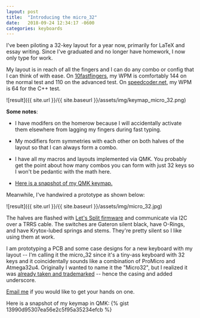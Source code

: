 ```yaml
---
layout: post
title:  "Introducing the micro_32"
date:   2018-09-24 12:34:17 -0600
categories: keyboards
---
```


I've been piloting a 32-key layout for a year now, primarily for LaTeX and essay writing. Since I've graduated and no longer have homework, I now only type for work. 

My layout is in reach of all the fingers and I can do any combo or config that I can think of with ease. On [10fastfingers](), my WPM is comfortably 144 on the normal test and 110 on the advanced test. On [speedcoder.net](), my WPM is 64 for the C++ test.

![result]({{ site.url }}/{{ site.baseurl }}/assets/img/keymap_micro_32.png)  

__Some notes__:  
  
* I have modifers on the homerow because I will accidentally activate them elsewhere from lagging my fingers during fast typing. 

* My modifiers form symmetries with each other on both halves of the layout so that I can always form a combo.

* I have all my macros and layouts implemented via QMK. You probably get the point about how many combos you can form with just 32 keys so I won't be pedantic with the math here.

* [Here is a snapshot of my QMK keymap.](https://gist.github.com/grant-park/13990d95307ea56e2c5f95a35234efcb)

Meanwhile, I've handwired a prototype as shown below:

![result]({{ site.url }}/{{ site.baseurl }}/assets/img/micro_32.jpg)  

The halves are flashed with [Let's Split firmware](https://github.com/qmk/qmk_firmware/tree/master/keyboards/lets_split) and communicate via I2C over a TRRS cable. The switches are Gateron silent black, have O-Rings, and have Krytox-lubed springs and stems. They're pretty silent so I like using them at work.

I am prototyping a PCB and some case designs for a new keyboard with my layout -- I'm calling it the micro_32 since it's a tiny-ass keyboard with 32 keys and it coincidentally sounds like a combination of ProMicro and Atmega32u4. Originally I wanted to name it the "Micro32", but I realized it was [already taken and trademarked](https://www.favero.com/en2_billiard_electronic_digital_controller_to_time_accounting_system_for_billiard-59-22.html) -- hence the casing and added underscore.

[Email me](mailto:granthpark@gmail.com) if you would like to get your hands on one.

Here is a snapshot of my keymap in QMK:
{% gist 13990d95307ea56e2c5f95a35234efcb %}
